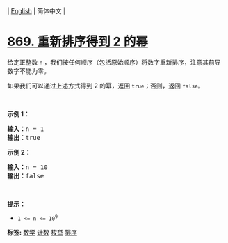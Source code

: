 | [English](README_EN.md) | 简体中文 |

# [869. 重新排序得到 2 的幂](https://leetcode.cn/problems/reordered-power-of-2)
<p>给定正整数&nbsp;<code>n</code>&nbsp;，我们按任何顺序（包括原始顺序）将数字重新排序，注意其前导数字不能为零。</p>

<p>如果我们可以通过上述方式得到&nbsp;2 的幂，返回 <code>true</code>；否则，返回 <code>false</code>。</p>

<p>&nbsp;</p>

<ol>
</ol>

<p><strong>示例 1：</strong></p>

<pre>
<strong>输入：</strong>n = 1
<strong>输出：</strong>true
</pre>

<p><strong>示例 2：</strong></p>

<pre>
<strong>输入：</strong>n = 10
<strong>输出：</strong>false
</pre>

<p>&nbsp;</p>

<p><strong>提示：</strong></p>

<ul>
	<li><code>1 &lt;= n &lt;= 10<sup>9</sup></code></li>
</ul>

**标签:**  [数学](https://leetcode.cn/tag/math) [计数](https://leetcode.cn/tag/counting) [枚举](https://leetcode.cn/tag/enumeration) [排序](https://leetcode.cn/tag/sorting) 